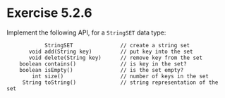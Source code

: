 # Exercise 5.2.6

Implement the following API, for a `StringSET` data type:

```text
            StringSET               // create a string set
       void add(String key)         // put key into the set
       void delete(String key)      // remove key from the set
    boolean contains()              // is key in the set?
    boolean isEmpty()               // is the set empty?
        int size()                  // number of keys in the set
     String toString()              // string representation of the set
```